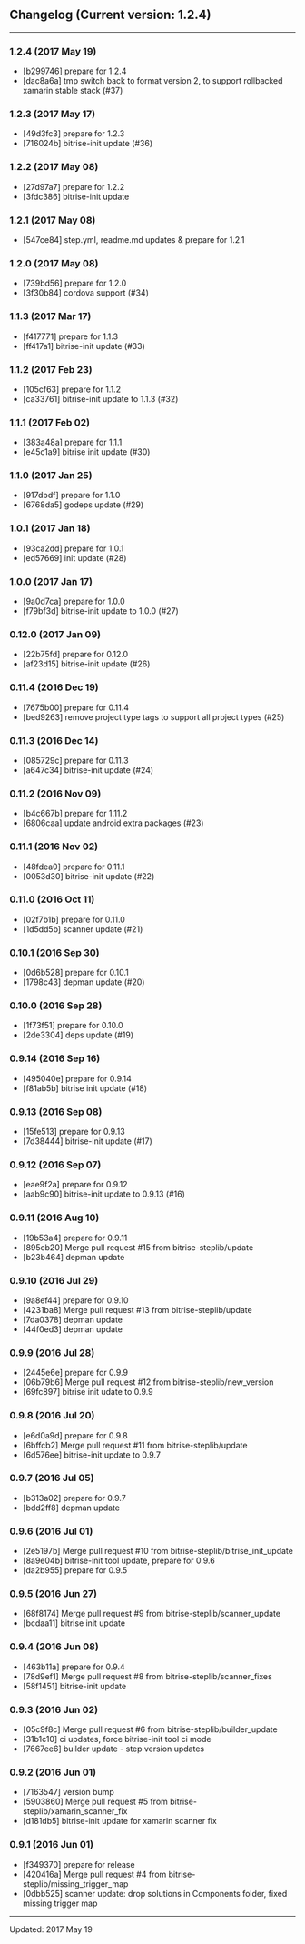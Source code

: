 ## Changelog (Current version: 1.2.4)

-----------------

### 1.2.4 (2017 May 19)

* [b299746] prepare for 1.2.4
* [dac8a6a] tmp switch back to format version 2, to support rollbacked xamarin stable stack (#37)

### 1.2.3 (2017 May 17)

* [49d3fc3] prepare for 1.2.3
* [716024b] bitrise-init update (#36)

### 1.2.2 (2017 May 08)

* [27d97a7] prepare for 1.2.2
* [3fdc386] bitrise-init update

### 1.2.1 (2017 May 08)

* [547ce84] step.yml, readme.md updates & prepare for 1.2.1

### 1.2.0 (2017 May 08)

* [739bd56] prepare for 1.2.0
* [3f30b84] cordova support (#34)

### 1.1.3 (2017 Mar 17)

* [f417771] prepare for 1.1.3
* [ff417a1] bitrise-init update (#33)

### 1.1.2 (2017 Feb 23)

* [105cf63] prepare for 1.1.2
* [ca33761] bitrise-init update to 1.1.3 (#32)

### 1.1.1 (2017 Feb 02)

* [383a48a] prepare for 1.1.1
* [e45c1a9] bitrise init update (#30)

### 1.1.0 (2017 Jan 25)

* [917dbdf] prepare for 1.1.0
* [6768da5] godeps update (#29)

### 1.0.1 (2017 Jan 18)

* [93ca2dd] prepare for 1.0.1
* [ed57669] init update (#28)

### 1.0.0 (2017 Jan 17)

* [9a0d7ca] prepare for 1.0.0
* [f79bf3d] bitrise-init update to 1.0.0 (#27)

### 0.12.0 (2017 Jan 09)

* [22b75fd] prepare for 0.12.0
* [af23d15] bitrise-init update (#26)

### 0.11.4 (2016 Dec 19)

* [7675b00] prepare for 0.11.4
* [bed9263] remove project type tags to support all project types (#25)

### 0.11.3 (2016 Dec 14)

* [085729c] prepare for 0.11.3
* [a647c34] bitrise-init update (#24)

### 0.11.2 (2016 Nov 09)

* [b4c667b] prepare for 1.11.2
* [6806caa] update android extra packages (#23)

### 0.11.1 (2016 Nov 02)

* [48fdea0] prepare for 0.11.1
* [0053d30] bitrise-init update (#22)

### 0.11.0 (2016 Oct 11)

* [02f7b1b] prepare for 0.11.0
* [1d5dd5b] scanner update (#21)

### 0.10.1 (2016 Sep 30)

* [0d6b528] prepare for 0.10.1
* [1798c43] depman update (#20)

### 0.10.0 (2016 Sep 28)

* [1f73f51] prepare for 0.10.0
* [2de3304] deps update (#19)

### 0.9.14 (2016 Sep 16)

* [495040e] prepare for 0.9.14
* [f81ab5b] bitrise init update (#18)

### 0.9.13 (2016 Sep 08)

* [15fe513] prepare for 0.9.13
* [7d38444] bitrise-init update (#17)

### 0.9.12 (2016 Sep 07)

* [eae9f2a] prepare for 0.9.12
* [aab9c90] bitrise-init update to 0.9.13 (#16)

### 0.9.11 (2016 Aug 10)

* [19b53a4] prepare for 0.9.11
* [895cb20] Merge pull request #15 from bitrise-steplib/update
* [b23b464] depman update

### 0.9.10 (2016 Jul 29)

* [9a8ef44] prepare for 0.9.10
* [4231ba8] Merge pull request #13 from bitrise-steplib/update
* [7da0378] depman update
* [44f0ed3] depman update

### 0.9.9 (2016 Jul 28)

* [2445e6e] prepare for 0.9.9
* [06b79b6] Merge pull request #12 from bitrise-steplib/new_version
* [69fc897] bitrise init udate to 0.9.9

### 0.9.8 (2016 Jul 20)

* [e6d0a9d] prepare for 0.9.8
* [6bffcb2] Merge pull request #11 from bitrise-steplib/update
* [6d576ee] bitrise-init update to 0.9.7

### 0.9.7 (2016 Jul 05)

* [b313a02] prepare for 0.9.7
* [bdd2ff8] depman update

### 0.9.6 (2016 Jul 01)

* [2e5197b] Merge pull request #10 from bitrise-steplib/bitrise_init_update
* [8a9e04b] bitrise-init tool update, prepare for 0.9.6
* [da2b955] prepare for 0.9.5

### 0.9.5 (2016 Jun 27)

* [68f8174] Merge pull request #9 from bitrise-steplib/scanner_update
* [bcdaa11] bitrise init update

### 0.9.4 (2016 Jun 08)

* [463b11a] prepare for 0.9.4
* [78d9ef1] Merge pull request #8 from bitrise-steplib/scanner_fixes
* [58f1451] bitrise-init update

### 0.9.3 (2016 Jun 02)

* [05c9f8c] Merge pull request #6 from bitrise-steplib/builder_update
* [31b1c10] ci updates, force bitrise-init tool ci mode
* [7667ee6] builder update - step version updates

### 0.9.2 (2016 Jun 01)

* [7163547] version bump
* [5903860] Merge pull request #5 from bitrise-steplib/xamarin_scanner_fix
* [d181db5] bitrise-init update for xamarin scanner fix

### 0.9.1 (2016 Jun 01)

* [f349370] prepare for release
* [420416a] Merge pull request #4 from bitrise-steplib/missing_trigger_map
* [0dbb525] scanner update: drop solutions in Components folder, fixed missing trigger map

-----------------

Updated: 2017 May 19